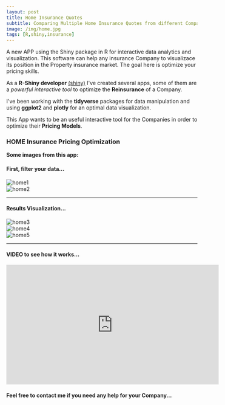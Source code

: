 ```yaml
---
layout: post
title: Home Insurance Quotes
subtitle: Comparing Multiple Home Insurance Quotes from different Companies
image: /img/home.jpg
tags: [R,shiny,insurance]
---
```


A new APP using the Shiny package in R for interactive data analytics and visualization. This software can help any insurance Company to visualizace its position in the Property insurance market. The goal here is optimize your pricing skills.  

As a **R-Shiny developer** [(shiny)](http://shiny.rstudio.com/tutorial/) I've created several apps, some of them are a *powerful interactive tool* to optimize the **Reinsurance** of a Company.

I've been working with the **tidyverse** packages for data manipulation and using **ggplot2** and **plotly** for an optimal data visualization. 

This App wants to be an useful interactive tool for the Companies in order to optimize their **Pricing Models**. 

### HOME Insurance Pricing Optimization
**Some images from this app:**

#### First, filter your data...
![home1](https://i.ibb.co/vhX1YXK/home-1.png)
<br>
![home2](https://i.ibb.co/R7BbLW4/home-2.png)
* * *
#### Results Visualization...
![home3](https://i.ibb.co/jkMJdwK/home-3.png)
<br>
![home4](https://i.ibb.co/PQ0tDwr/home-4.png)
<br>
![home5](https://i.ibb.co/YZQhgXP/home-5.png)

* * *

#### VIDEO to see how it works...
<iframe width="560" height="315" src="https://www.youtube.com/embed/dWPIXBCLrKs" frameborder="0" allow="accelerometer; autoplay; encrypted-media; gyroscope; picture-in-picture" allowfullscreen></iframe>

#### Feel free to contact me if you need any help for your Company...

